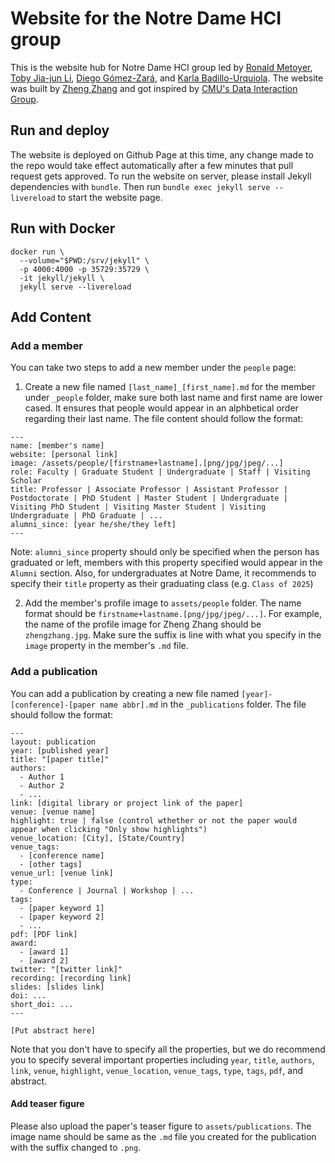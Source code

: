 # Website for the Notre Dame HCI group

This is the website hub for Notre Dame HCI group led by [Ronald Metoyer](http://sites.nd.edu/ronald-metoyer/), [Toby Jia-jun Li](https://toby.li/), [Diego Gómez-Zará](https://www.dgomezara.cl/), and [Karla Badillo-Urquiola](https://kbadillou.weebly.com/). The website was built by [Zheng Zhang](http://zhengzhang.me/) and got inspired by [CMU's Data Interaction Group](https://dig.cmu.edu/).

## Run and deploy

The website is deployed on Github Page at this time, any change made to the repo would take effect automatically after a few minutes that pull request gets approved. To run the website on server, please install Jekyll dependencies with `bundle`. Then run `bundle exec jekyll serve --livereload` to start the website page.

## Run with Docker

```
docker run \
  --volume="$PWD:/srv/jekyll" \
  -p 4000:4000 -p 35729:35729 \
  -it jekyll/jekyll \
  jekyll serve --livereload
```

## Add Content

### Add a member

You can take two steps to add a new member under the `people` page:

1. Create a new file named `[last_name]_[first_name].md` for the member under `_people` folder, make sure both last name and first name are lower cased. It ensures that people would appear in an alphbetical order regarding their last name. The file content should follow the format:

```
---
name: [member's name]
website: [personal link]
image: /assets/people/[firstname+lastname].[png/jpg/jpeg/...]
role: Faculty | Graduate Student | Undergraduate | Staff | Visiting Scholar
title: Professor | Associate Professor | Assistant Professor | Postdoctorate | PhD Student | Master Student | Undergraduate | Visiting PhD Student | Visiting Master Student | Visiting Undergraduate | PhD Graduate | ...
alumni_since: [year he/she/they left]
---
```

Note: `alumni_since` property should only be specified when the person has graduated or left, members with this property specified would appear in the `Alumni` section. Also, for undergraduates at Notre Dame, it recommends to specify their `title` property as their graduating class (e.g. `Class of 2025`)

2. Add the member's profile image to `assets/people` folder. The name format should be `firstname+lastname.[png/jpg/jpeg/...]`. For example, the name of the profile image for Zheng Zhang should be `zhengzhang.jpg`. Make sure the suffix is line with what you specify in the `image` property in the member's `.md` file.

### Add a publication

You can add a publication by creating a new file named `[year]-[conference]-[paper name abbr].md` in the `_publications` folder. The file should follow the format:

```
---
layout: publication
year: [published year]
title: "[paper title]"
authors:
  - Author 1
  - Author 2
  - ...
link: [digital library or project link of the paper]
venue: [venue name]
highlight: true | false (control wthether or not the paper would appear when clicking "Only show highlights")
venue_location: [City], [State/Country]
venue_tags:
  - [conference name]
  - [other tags]
venue_url: [venue link]
type:
  - Conference | Journal | Workshop | ...
tags:
  - [paper keyword 1]
  - [paper keyword 2]
  - ...
pdf: [PDF link]
award:
  - [award 1]
  - [award 2]
twitter: "[twitter link]"
recording: [recording link]
slides: [slides link]
doi: ...
short_doi: ...
---

[Put abstract here]

```

Note that you don't have to specify all the properties, but we do recommend you to specify several important properties including `year`, `title`, `authors`, `link`, `venue`, `highlight`, `venue_location`, `venue_tags`, `type`, `tags`, `pdf`, and abstract.

#### Add teaser figure

Please also upload the paper's teaser figure to `assets/publications`. The image name should be same as the `.md` file you created for the publication with the suffix changed to `.png`.